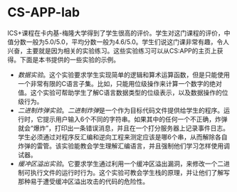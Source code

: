 # CS-APP-lab

ICS+课程在卡内基-梅隆大学得到了学生很高的评价。学生对这门课程的评价，中值分数一般为5.0/5.0，平均分数一般为4.6/5.0。学生们说这门课非常有趣，令人兴奋，主要就是因为相关的实验练习。这些实验练习可以从CS:APP的主页上获得。下面是本书提供的一些实验的示例。
* *数据实验*。这个实验要求学生实现简单的逻辑和算术运算函数，但是只能使用一个非常有限的C语言子集。比如，只能用位级操作来计算一个数字的绝对值。这个实验可帮助学生了解C语言数据类型的位级表示，以及数据操作的位级行为。
* *二进制炸弹实验*。*二进制炸弹*是一个作为目标代码文件提供给学生的程序。运行时，它提示用户输入6个不同的字符串。如果其中的任何一个不正确，炸弹就会“爆炸”，打印出一条错误消息，并且在一个打分服务器上记录事件日志。学生必须通过对程序反汇编和逆向工程来测定应该是哪6个串，从而解除各自炸弹的雷管。该实验能教会学生理解汇编语言，并且强制他们学习怎样使用调试器。
* *缓冲区溢出实验*。它要求学生通过利用一个缓冲区溢出漏洞，来修改一个二进制可执行文件的运行时行为。这个实验可教会学生栈的原理，并让他们了解写那种易于遭受缓冲区溢出攻击的代码的危险性。
